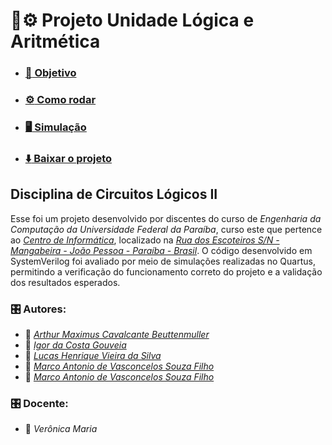 # :abacus::gear: Projeto Unidade Lógica e Aritmética

- ### [:dart: Objetivo](#dart-objetivo-1)
- ### [:gear: Como rodar](#gear-como-rodar-1)
- ### [:desktop_computer: Simulação](#desktop_simulacao-1)
- ### [:arrow_down: Baixar o projeto](https://github.com/Maximusthr/ULA-CL2/archive/refs/heads/main.zip)

## Disciplina de Circuitos Lógicos II

Esse foi um projeto desenvolvido por discentes do curso de *Engenharia da Computação da Universidade Federal da Paraíba*, curso este que pertence ao *[Centro de Informática](http://ci.ufpb.br/)*, localizado na *[Rua dos Escoteiros S/N - Mangabeira - João Pessoa - Paraíba - Brasil](https://g.co/kgs/xobLzCE)*. O código desenvolvido em SystemVerilog foi avaliado por meio de simulações realizadas no Quartus, permitindo a verificação do funcionamento correto do projeto e a validação dos resultados esperados. 

### :control_knobs: Autores:

-  :link:  *[Arthur Maximus Cavalcante Beuttenmuller](https://github.com/Maximusthr)*
-  :link:  *[Igor da Costa Gouveia](https://github.com/IgorCGouveia)*
-  :link:  *[Lucas Henrique Vieira da Silva](https://github.com/hvslucas)*
-  :link:  *[Marco Antonio de Vasconcelos Souza Filho](https://github.com/MarcoFilho1)*
-  :link:  *[Marco Antonio de Vasconcelos Souza Filho](https://github.com/sabrina78394)*

###  :control_knobs: Docente:

-  :link: *Verônica Maria*
<br>
<br>
<br>
<br>
<br>
